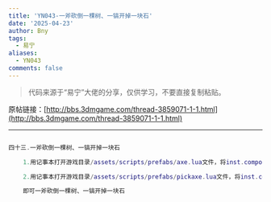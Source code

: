 ```yaml
---
title: 'YN043-一斧砍倒一棵树、一镐开掉一块石'
date: '2025-04-23'
author: Bny
tags:
  - 易宁
aliases:
  - YN043
comments: false
---
```


> 代码来源于“易宁”大佬的分享，仅供学习，不要直接复制粘贴。

原帖链接：[http://bbs.3dmgame.com/thread-3859071-1-1.html](http://bbs.3dmgame.com/thread-3859071-1-1.html)

---

```lua  

四十三.一斧砍倒一棵树、一镐开掉一块石	1.用记事本打开游戏目录/assets/scripts/prefabs/axe.lua文件，将inst.components.tool:SetAction(ACTIONS.CHOP)替换为inst.components.tool:SetAction(ACTIONS.CHOP, 15)	2.用记事本打开游戏目录/assets/scripts/prefabs/pickaxe.lua文件，将inst.components.tool:SetAction(ACTIONS.MINE)替换为inst.components.tool:SetAction(ACTIONS.MINE, 15)	即可一斧砍倒一棵树、一镐开掉一块石

```  

